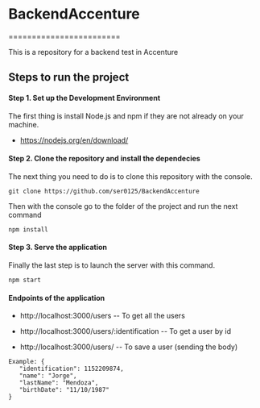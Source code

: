 # BackendAccenture
========================

This is a repository for a backend test in Accenture

## Steps to run the project
#### Step 1. Set up the Development Environment 

The first thing is install Node.js and npm if they are not already on your machine.

* https://nodejs.org/en/download/

#### Step 2. Clone the repository and install the dependecies

The next thing you need to do is to clone this repository with the console.

  ```
git clone https://github.com/ser0125/BackendAccenture
  ```

Then with the console go to the folder of the project and run the next command
  ```
npm install 
  ```

#### Step 3. Serve the application

Finally the last step is to launch the server with this command.

 ```
npm start
  ```

#### Endpoints of the application

* http://localhost:3000/users  -- To get all the users

* http://localhost:3000/users/:identification  -- To get a user by id

* http://localhost:3000/users/ -- To save a user (sending the body) 

 ```
Example: {
	"identification": 1152209874,
	"name": "Jorge",
	"lastName": "Mendoza",
	"birthDate": "11/10/1987"
}
 ```




